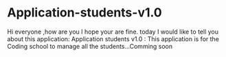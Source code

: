 # Application-students-v1.0
Hi everyone ,how are you I hope your are fine.
today I would like to tell you about this application:
Application students v1.0 :
This application is for the Coding school to manage all the students...Comming soon

